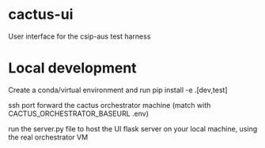 # cactus-ui
User interface for the csip-aus test harness

# Local development
Create a conda/virtual environment and run pip install -e .[dev,test]

ssh port forward the cactus orchestrator machine (match with CACTUS_ORCHESTRATOR_BASEURL .env)

run the server.py file to host the UI flask server on your local machine, using the real orchestrator VM